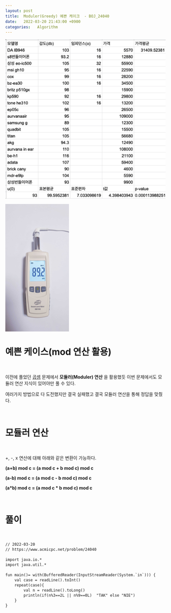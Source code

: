 ```yaml
---
layout: post
title:  Moduler(Greedy) 예쁜 케이크  - BOJ_24040
date:   2022-03-20 21:43:00 +0900
categories:   Algorithm
---
```


![pipi1](/public/img/PIPI1.png)

<img src="https://github.com/yonghanJu/yonghanJu.github.io/blob/master/public/img/PIPI2.png?raw=true"  width="200" height="400"/>




# 예쁜 케이스(mod 연산 활용)

<Br>

이전에 풀었던 [곱셈] 문제에서 __모듈러(Moduler) 연산__ 을 활용했듯 이번 문제에서도 모듈러 연산 지식이 있어야만 풀 수 있다.

여러가지 방법으로 다 도전했지만 결국 실패했고 결국 모듈러 연산을 통해 정답을 맞췄다.

<br>

# 모듈러 연산

<br>

+, -, x 연산에 대해 아래와 같은 변환이 가능하다.

__(a+b) mod c = (a mod c + b mod c) mod c__

__(a-b) mod c = (a mod c - b mod c) mod c__

__(a*b) mod c = (a mod c * b mod c) mod c__

<br>


[곱셈]: https://yonghanju.github.io/algorithm/2022/03/15/%EA%B3%B0%EC%85%89.html

# 풀이

<br>

```kotlin// 2022-03-15
// 2022-03-20
// https://www.acmicpc.net/problem/24040

import java.io.*
import java.util.*

fun main()= with(BufferedReader(InputStreamReader(System.`in`))) {
    val case = readLine().toInt()
    repeat(case){
        val n = readLine().toLong()
        println(if(n%3==2L || n%9==0L)  "TAK" else "NIE")
    }
}
```
